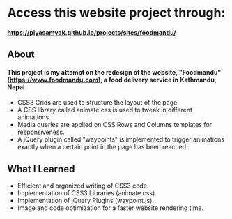 # Access this website project through: 
#### https://piyasamyak.github.io/projects/sites/foodmandu/



## About
#### This project is my attempt on the redesign of the website, "Foodmandu" (https://www.foodmandu.com), a food delivery service in Kathmandu, Nepal.
- CSS3 Grids are used to structure the layout of the page.
- A CSS library called animate.css is used to tweak in different animations.
- Media queries are applied on CSS Rows and Columns templates for responsiveness.
- A jQuery plugin called "waypoints" is implemented to trigger animations exactly when a certain point in the page has been reached.

## What I Learned
- Efficient and organized writing of CSS3 code.
- Implementation of CSS3 Libraries (animate.css).
- Implementation of jQuery Plugins (waypoint.js).
- Image and code optimization for a faster website rendering time.




